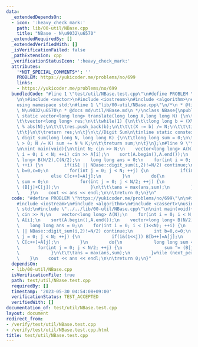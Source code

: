 ```yaml
---
data:
  _extendedDependsOn:
  - icon: ':heavy_check_mark:'
    path: lib/00-util/NBase.cpp
    title: "NBase - N\u9032\u6570"
  _extendedRequiredBy: []
  _extendedVerifiedWith: []
  _isVerificationFailed: false
  _pathExtension: cpp
  _verificationStatusIcon: ':heavy_check_mark:'
  attributes:
    '*NOT_SPECIAL_COMMENTS*': ''
    PROBLEM: https://yukicoder.me/problems/no/699
    links:
    - https://yukicoder.me/problems/no/699
  bundledCode: "#line 1 \"test/util/NBase.test.cpp\"\n#define PROBLEM \"https://yukicoder.me/problems/no/699\"\
    \n\n#include <vector>\n#include <iostream>\n#include <algorithm>\n#include <cassert>\n\
    using namespace std;\n#line 1 \"lib/00-util/NBase.cpp\"\n/*\n * @title NBase -\
    \ N\u9032\u6570\n * @docs md/util/NBase.md\n */\nclass NBase{\npublic:\n\tinline\
    \ static vector<long long> translate(long long X,long long N) {\n\t\tassert(abs(N)>1);\n\
    \t\tvector<long long> res;\n\t\twhile(1) {\n\t\t\tlong long b = (X%abs(N)+abs(N))\
    \ % abs(N);\n\t\t\tres.push_back(b);\n\t\t\t(X -= b) /= N;\n\t\t\tif(X==0) break;\n\
    \t\t}\n\t\treturn res;\n\t}\n\t//Digit Sum\n\tinline static constexpr long long\
    \ digit_sum(long long N, long long K) {\n\t\tlong long sum = 0;\n\t\tfor (; N\
    \ > 0; N /= K) sum += N % K;\n\t\treturn sum;\n\t}\n};\n#line 9 \"test/util/NBase.test.cpp\"\
    \n\nint main(void){\n\tint N; cin >> N;\n    vector<long long> A(N);\n    for(int\
    \ i = 0; i < N; ++i) cin >> A[i];\n    sort(A.begin(),A.end());\n    vector<long\
    \ long> B(N/2),C(N/2);\n    long long ans = 0;\n    for(int i = 0; i < (1<<N);\
    \ ++i) {\n        if(i&1 || NBase::digit_sum(i,2)!=N/2) continue;\n        int\
    \ b=0,c=0;\n        for(int j = 0; j < N; ++j) {\n            if(i&(1<<j)) B[b++]=A[j];\n\
    \            else C[c++]=A[j];\n        }\n        do{\n            long long\
    \ sum = 0;\n            for(int j = 0; j < N/2; ++j) {\n                sum ^=\
    \ (B[j]+C[j]);\n            }\n\t\t\tans = max(ans,sum);\n        }while (next_permutation(B.begin(),B.end()));\n\
    \    }\n    cout << ans << endl;\n\n\treturn 0;\n}\n"
  code: "#define PROBLEM \"https://yukicoder.me/problems/no/699\"\n\n#include <vector>\n\
    #include <iostream>\n#include <algorithm>\n#include <cassert>\nusing namespace\
    \ std;\n#include \"../../lib/00-util/NBase.cpp\"\n\nint main(void){\n\tint N;\
    \ cin >> N;\n    vector<long long> A(N);\n    for(int i = 0; i < N; ++i) cin >>\
    \ A[i];\n    sort(A.begin(),A.end());\n    vector<long long> B(N/2),C(N/2);\n\
    \    long long ans = 0;\n    for(int i = 0; i < (1<<N); ++i) {\n        if(i&1\
    \ || NBase::digit_sum(i,2)!=N/2) continue;\n        int b=0,c=0;\n        for(int\
    \ j = 0; j < N; ++j) {\n            if(i&(1<<j)) B[b++]=A[j];\n            else\
    \ C[c++]=A[j];\n        }\n        do{\n            long long sum = 0;\n     \
    \       for(int j = 0; j < N/2; ++j) {\n                sum ^= (B[j]+C[j]);\n\
    \            }\n\t\t\tans = max(ans,sum);\n        }while (next_permutation(B.begin(),B.end()));\n\
    \    }\n    cout << ans << endl;\n\n\treturn 0;\n}"
  dependsOn:
  - lib/00-util/NBase.cpp
  isVerificationFile: true
  path: test/util/NBase.test.cpp
  requiredBy: []
  timestamp: '2023-05-30 04:54:08+09:00'
  verificationStatus: TEST_ACCEPTED
  verifiedWith: []
documentation_of: test/util/NBase.test.cpp
layout: document
redirect_from:
- /verify/test/util/NBase.test.cpp
- /verify/test/util/NBase.test.cpp.html
title: test/util/NBase.test.cpp
---
```

